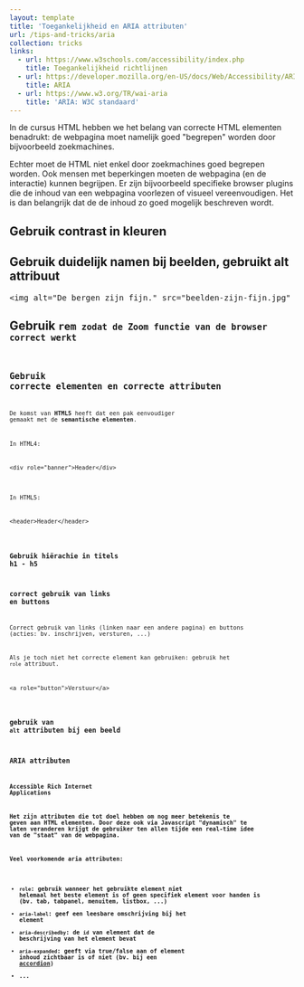 ```yaml
---
layout: template
title: 'Toegankelijkheid en ARIA attributen'
url: /tips-and-tricks/aria
collection: tricks
links:
  - url: https://www.w3schools.com/accessibility/index.php
    title: Toegankelijkheid richtlijnen
  - url: https://developer.mozilla.org/en-US/docs/Web/Accessibility/ARIA
    title: ARIA
  - url: https://www.w3.org/TR/wai-aria
    title: 'ARIA: W3C standaard'
---
```

In de cursus HTML hebben we het belang van correcte HTML elementen benadrukt: de webpagina moet namelijk goed "begrepen" worden door bijvoorbeeld zoekmachines.

Echter moet de HTML niet enkel door zoekmachines goed begrepen worden. Ook mensen met beperkingen moeten de webpagina (en de interactie) kunnen begrijpen. Er zijn bijvoorbeeld specifieke browser plugins die de inhoud van een webpagina voorlezen of visueel vereenvoudigen. Het is dan belangrijk dat de de inhoud zo goed mogelijk beschreven wordt.

## Gebruik contrast in kleuren

## Gebruik duidelijk namen bij beelden, gebruikt alt attribuut

<pre data-enlighter-theme="beyond" data-enlighter-language="html">
&lt;img alt="De bergen zijn fijn." src="beelden-zijn-fijn.jpg" /&gt;
</pre>

## Gebruik <code>rem<code> zodat de Zoom functie van de browser correct werkt

## Gebruik correcte elementen en correcte attributen

De komst van <strong>HTML5</strong> heeft dat een pak eenvoudiger gemaakt met de <strong>semantische elementen</strong>.

In HTML4:
<pre data-enlighter-theme="beyond" data-enlighter-language="html">
&lt;div role="banner"&gt;Header&lt;/div&gt;
</pre>

In HTML5:
<pre data-enlighter-theme="beyond" data-enlighter-language="html">
&lt;header&gt;Header&lt;/header&gt;
</pre>

### Gebruik hiërachie in titels h1 - h5

### correct gebruik van links en buttons
Correct gebruik van links (linken naar een andere pagina) en buttons (acties: bv. inschrijven, versturen, ...)

Als je toch niet het correcte element kan gebruiken: gebruik het <code>role</code> attribuut.

<pre data-enlighter-theme="beyond" data-enlighter-language="html">
&lt;a role="button"&gt;Verstuur&lt;/a&gt;
</pre>

### gebruik van <code>alt</code> attributen bij een beeld

### ARIA attributen

<strong>Accessible <strong>R</strong>ich <strong>I</storng>nternet <strong>A</strong>pplications

Het zijn attributen die tot doel hebben om nog meer betekenis te geven aan HTML elementen. Door deze ook via Javascript "dynamisch" te laten veranderen krijgt de gebruiker ten allen tijde een real-time idee van de "staat" van de webpagina.

Veel voorkomende aria attributen:
* <code>role</code>: gebruik wanneer het gebruikte element niet helemaal het beste element is of geen specifiek element voor handen is (bv. tab, tabpanel, menuitem, listbox, ...)
* <code>aria-label</code>: geef een leesbare omschrijving bij het element
* <code>aria-describedby</code>: de <code>id</code> van element dat de beschrijving van het element bevat
* <code>aria-expanded</code>: geeft via true/false aan of element inhoud zichtbaar is of niet (bv. bij een <a target="_blank" href="https://getbootstrap.com/docs/5.1/components/accordion/">accordion</a>)
* ...